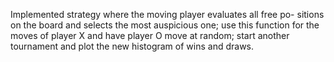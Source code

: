 Implemented strategy where the moving player evaluates all free po- sitions on the board and selects the most auspicious one;
use this function for the moves of player X and have player O move at random; start another tournament and plot the new histogram of wins and draws.

